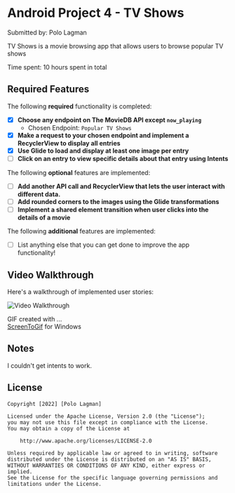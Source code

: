 # Android Project 4 - TV Shows

Submitted by: Polo Lagman

TV Shows is a movie browsing app that allows users to browse popular TV shows 

Time spent: 10 hours spent in total

## Required Features

The following **required** functionality is completed:

- [X] **Choose any endpoint on The MovieDB API except `now_playing`**
  - Chosen Endpoint: `Popular TV Shows`
- [X] **Make a request to your chosen endpoint and implement a RecyclerView to display all entries**
- [X] **Use Glide to load and display at least one image per entry**
- [ ] **Click on an entry to view specific details about that entry using Intents**

The following **optional** features are implemented:

- [ ] **Add another API call and RecyclerView that lets the user interact with different data.** 
- [ ] **Add rounded corners to the images using the Glide transformations**
- [ ] **Implement a shared element transition when user clicks into the details of a movie**

The following **additional** features are implemented:

- [ ] List anything else that you can get done to improve the app functionality!

## Video Walkthrough

Here's a walkthrough of implemented user stories:

<img src='https://giphy.com/gifs/LFZ5lynQILNrcQEApy' title='Video Walkthrough' width='' alt='Video Walkthrough' />


GIF created with ...  
[ScreenToGif](https://www.screentogif.com/) for Windows


## Notes

I couldn't get intents to work.

## License

    Copyright [2022] [Polo Lagman]

    Licensed under the Apache License, Version 2.0 (the "License");
    you may not use this file except in compliance with the License.
    You may obtain a copy of the License at

        http://www.apache.org/licenses/LICENSE-2.0

    Unless required by applicable law or agreed to in writing, software
    distributed under the License is distributed on an "AS IS" BASIS,
    WITHOUT WARRANTIES OR CONDITIONS OF ANY KIND, either express or implied.
    See the License for the specific language governing permissions and
    limitations under the License.
